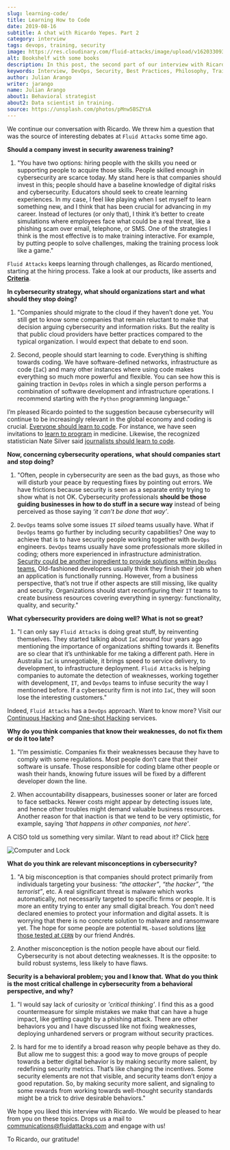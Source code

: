 ```yaml
---
slug: learning-code/
title: Learning How to Code
date: 2019-08-16
subtitle: A chat with Ricardo Yepes. Part 2
category: interview
tags: devops, training, security
image: https://res.cloudinary.com/fluid-attacks/image/upload/v1620330932/blog/learning-code/cover_xsymsp.webp
alt: Bookshelf with some books
description: In this post, the second part of our interview with Ricardo Yepes, we address topics such as cybersecurity, academic research, a learning platform, and more.
keywords: Interview, DevOps, Security, Best Practices, Philosophy, Training, Ethical Hacking, Pentesting
author: Julian Arango
writer: jarango
name: Julian Arango
about1: Behavioral strategist
about2: Data scientist in training.
source: https://unsplash.com/photos/pMnw5BSZYsA
---
```


<div class ="blog-questions">

We continue our conversation with Ricardo. We threw him a question that
was the source of interesting debates at `Fluid Attacks` some time ago.

**Should a company invest in security awareness training?**

1. "You have two options: hiring people with the skills you need or
    supporting people to acquire those skills. People skilled enough in
    cybersecurity are scarce today. My stand here is that companies
    should invest in this; people should have a baseline knowledge of
    digital risks and cybersecurity. Educators should seek to create
    learning experiences. In my case, I feel like playing when I set
    myself to learn something new, and I think that has been crucial for
    advancing in my career. Instead of lectures (or only that), I think
    it’s better to create simulations where employees face what could be
    a real threat, like a phishing scam over email, telephone, or SMS.
    One of the strategies I think is the most effective is to make
    training interactive. For example, by putting people to solve
    challenges, making the training process look like a game."

`Fluid Attacks` keeps learning through challenges, as Ricardo mentioned,
starting at the hiring process. Take a look at our products, like
asserts and [**Criteria**](https://docs.fluidattacks.com/criteria/).

**In cybersecurity strategy, what should organizations start** **and
what should they stop doing?**

1. "Companies should migrate to the cloud if they haven’t done yet. You
    still get to know some companies that remain reluctant to make that
    decision arguing cybersecurity and information risks. But the
    reality is that public cloud providers have better practices
    compared to the typical organization. I would expect that debate to
    end soon.

2. Second, people should start learning to code. Everything is shifting
    towards coding. We have software-defined networks, infrastructure as
    code (`IaC`) and many other instances where using code makes
    everything so much more powerful and flexible. You can see how this
    is gaining traction in `DevOps` roles in which a single person
    performs a combination of software development and infrastructure
    operations. I recommend starting with the `Python` programming
    language."

I’m pleased Ricardo pointed to the suggestion because cybersecurity will
continue to be increasingly relevant in the global economy and coding is
crucial. [Everyone should learn to
code](https://www.inc.com/andrew-medal/everyone-on-the-planet-should-learn-to-code-heres-why-and-how.html).
For instance, we have seen invitations to [learn to
program](https://thenewmedic.com/why-how-learn-to-code/) in medicine.
Likewise, the recognized statistician Nate Silver said [journalists
should learn to code](https://www.geekwire.com/2014/nate-silver/).

**Now, concerning cybersecurity operations,** **what should companies
start and stop doing?**

1. "Often, people in cybersecurity are seen as the bad guys, as those
    who will disturb your peace by requesting fixes by pointing out
    errors. We have frictions because security is seen as a separate
    entity trying to show what is not OK. Cybersecurity professionals
    **should be those guiding businesses in how to do stuff in a secure
    way** instead of being perceived as those saying *‘it can’t be done
    that way’*.

2. `DevOps` teams solve some issues `IT` *siloed* teams usually have.
    What if `DevOps` teams go further by including security
    capabilities? One way to achieve that is to have security people
    working together with `DevOps` engineers. `DevOps` teams usually
    have some professionals more skilled in coding; others more
    experienced in infrastructure administration. [Security could be
    another ingredient to provide solutions within `DevOps`
    teams.](https://www.redhat.com/en/topics/devops/what-is-devsecops)
    Old-fashioned developers usually think they finish their job when an
    application is functionally running. However, from a business
    perspective, that’s not true if other aspects are still missing,
    like quality and security. Organizations should start reconfiguring
    their `IT` teams to create business resources covering everything in
    synergy: functionality, quality, and security."

**What cybersecurity providers are doing well? What is not so great?**

1. "I can only say `Fluid Attacks` is doing great stuff, by reinventing
    themselves. They started talking about `IaC` around four years ago
    mentioning the importance of organizations shifting towards it.
    Benefits are so clear that it’s unthinkable for me taking a
    different path. Here in Australia `IaC` is unnegotiable, it brings
    speed to service delivery, to development, to infrastructure
    deployment. `Fluid Attacks` is helping companies to automate the
    detection of weaknesses, working together with development, `IT`,
    and `DevOps` teams to infuse security the way I mentioned before. If
    a cybersecurity firm is not into `IaC`, they will soon lose the
    interesting customers."

Indeed, `Fluid Attacks` has a `DevOps` approach. Want to know more?
Visit our [Continuous Hacking](../../services/continuous-hacking/) and
[One-shot Hacking](../../services/one-shot-hacking/) services.

**Why do you think companies that know their weaknesses,** **do not fix
them or do it too late?**

1. "I’m pessimistic. Companies fix their weaknesses because they have
    to comply with some regulations. Most people don’t care that their
    software is unsafe. Those responsible for coding blame other people
    or wash their hands, knowing future issues will be fixed by a
    different developer down the line.

2. When accountability disappears, businesses sooner or later are
    forced to face setbacks. Newer costs might appear by detecting
    issues late, and hence other troubles might demand valuable business
    resources. Another reason for that inaction is that we tend to be
    very optimistic, for example, saying *'that happens in other
    companies, not here'*.

A CISO told us something very similar. Want to read about it? Click
[here](../sensible-cybersecurity/)

<div class="imgblock">

![Computer and
Lock](https://res.cloudinary.com/fluid-attacks/image/upload/v1620330932/blog/learning-code/pc-lock_qtjvi0.webp)

</div>

**What do you think are relevant misconceptions in cybersecurity?**

1. "A big misconception is that companies should protect primarily from
    individuals targeting your business: *“the attacker”*, *“the
    hacker”*, *“the terrorist”*, etc. A real significant threat is
    malware which works automatically, not necessarily targeted to
    specific firms or people. It is more an entity trying to enter any
    small digital breach. You don’t need declared enemies to protect
    your information and digital assets. It is worrying that there is no
    concrete solution to malware and ransomware yet. The hope for some
    people are potential `ML-based` solutions [like those tested at
    `CERN`](../hack-cern/) by our friend Andrés.

2. Another misconception is the notion people have about our field.
    Cybersecurity is not about detecting weaknesses. It is the opposite:
    to build robust systems, less likely to have flaws.

**Security is a behavioral problem; you and I know that.** **What do you
think is the most critical challenge in cybersecurity** **from a
behavioral perspective, and why?**

1. "I would say lack of curiosity or *'critical thinking'*. I find this
    as a good countermeasure for simple mistakes we make that can have a
    huge impact, like getting caught by a phishing attack. There are
    other behaviors you and I have discussed like not fixing weaknesses,
    deploying unhardened servers or program without security practices.

2. Is hard for me to identify a broad reason why people behave as they
    do. But allow me to suggest this: a good way to move groups of
    people towards a better digital behavior is by making security more
    salient, by redefining security metrics. That’s like changing the
    incentives. Some security elements are not that visible, and
    security teams don’t enjoy a good reputation. So, by making security
    more salient, and signaling to some rewards from working towards
    well-thought security standards might be a trick to drive desirable
    behaviors."

We hope you liked this interview with Ricardo. We would be pleased to
hear from you on these topics. Drops us a mail to
<communications@fluidattacks.com> and engage with us\!

To Ricardo, our gratitude\!

</div>
